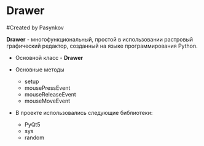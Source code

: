 # Drawer

#Created by Pasynkov

**Drawer** - многофункциональный,  простой в использовании растровый графический редактор, созданный 
на языке программирования Python.

- Основной класс - **Drawer**

- Основные методы
  - setup
  - mousePressEvent
  - mouseReleaseEvent
  - mouseMoveEvent
  

- В проекте использовались следующие библиотеки:
  - PyQt5
  - sys
  - random

